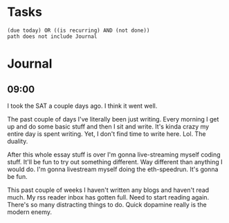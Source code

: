 # Tasks
```tasks
(due today) OR ((is recurring) AND (not done))
path does not include Journal
```
# Journal
## 09:00
I took the SAT a couple days ago. I think it went well.

The past couple of days I've literally been just writing. Every morning I get up and do some basic stuff and then I sit and write. It's kinda crazy my entire day is spent writing. Yet, I don't find time to write here. Lol. The duality.

After this whole essay stuff is over I'm gonna live-streaming myself coding stuff. It'll be fun to try out something different. Way different than anything I would do. I'm gonna livestream myself doing the eth-speedrun. It's gonna be fun.

This past couple of weeks I haven't written any blogs and haven't read much. My rss reader inbox has gotten full. Need to start reading again. There's so many distracting things to do. Quick dopamine really is the modern enemy.